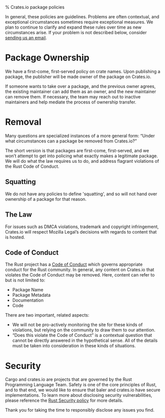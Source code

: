 % Crates.io package policies

In general, these policies are guidelines. Problems are often contextual, and
exceptional circumstances sometimes require exceptional measures. We plan to
continue to clarify and expand these rules over time as new circumstances
arise. If your problem is not described below, consider [sending us an email].

# Package Ownership

We have a first-come, first-served policy on crate names. Upon publishing a
package, the publisher will be made owner of the package on Crates.io.

If someone wants to take over a package, and the previous owner agrees, the
existing maintainer can add them as an owner, and the new maintainer can remove
them. If necessary, the team may reach out to inactive maintainers and help
mediate the process of ownership transfer.

# Removal

Many questions are specialized instances of a more general form: “Under what
circumstances can a package be removed from Crates.io?”

The short version is that packages are first-come, first-served, and we won’t
attempt to get into policing what exactly makes a legitimate package. We will
do what the law requires us to do, and address flagrant violations of the Rust
Code of Conduct.

## Squatting

We do not have any policies to define 'squatting', and so will not hand over
ownership of a package for that reason.


## The Law

For issues such as DMCA violations, trademark and copyright infringement,
Crates.io will respect Mozilla Legal’s decisions with regards to content that
is hosted.

## Code of Conduct

The Rust project has a [Code of Conduct] which governs appropriate conduct for
the Rust community. In general, any content on Crates.io that violates the Code
of Conduct may be removed. Here, content can refer to but is not limited to:

- Package Name
- Package Metadata
- Documentation
- Code

There are two important, related aspects:

- We will not be pro-actively monitoring the site for these kinds of violations,
  but relying on the community to draw them to our attention.
- “Does this violate the Code of Conduct” is a contextual question that
  cannot be directly answered in the hypothetical sense. All of the details
  must be taken into consideration in these kinds of situations.

# Security

Cargo and crates.io are projects that are governed by the Rust Programming 
Language Team. Safety is one of the core principles of Rust, and to that end,
we would like to ensure that baler and crates.io have secure implementations.
To learn more about disclosing security vulnerabilities, please reference the 
[Rust Security policy] for more details.

Thank you for taking the time to responsibly disclose any issues you find.

[Rust Security policy]: https://www.rust-lang.org/security.html
[Code of Conduct]: https://www.rust-lang.org/conduct.html
[sending us an email]: mailto:help@crates.io
